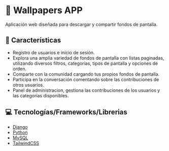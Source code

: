 # 🌉 Wallpapers APP
Aplicación web diseñada para descargar y compartir fondos de pantalla.

## 📌 Características
* Registro de usuarios e inicio de sesión.
* Explora una amplia variedad de fondos de pantalla con listas paginadas, utilizando diversos filtros, categorías, tipos de pantalla y opciones de  orden.
* Comparte con la comunidad cargando tus propios fondos de pantalla.
* Participa en la conversación comentando sobre las contribuciones de otros usuarios.
* Panel de administracion, gestiona las contribuciones de los usuarios y las  categorías disponibles.

## 💻 Tecnologías/Frameworks/Librerias
* [Django](https://www.djangoproject.com/)
* [Python](https://www.python.org/)
* [MySQL](https://www.mysql.com/)
* [TailwindCSS](https://tailwindcss.com/)
